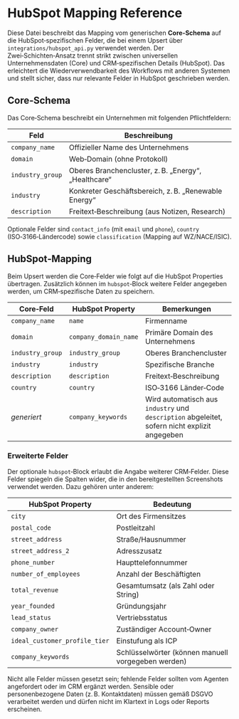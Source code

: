 # HubSpot Mapping Reference

Diese Datei beschreibt das Mapping vom generischen **Core‑Schema** auf die
HubSpot‑spezifischen Felder, die bei einem Upsert über `integrations/hubspot_api.py`
verwendet werden.  Der Zwei‑Schichten‑Ansatz trennt strikt zwischen
universellen Unternehmensdaten (Core) und CRM‑spezifischen Details
(HubSpot).  Das erleichtert die Wiederverwendbarkeit des Workflows
mit anderen Systemen und stellt sicher, dass nur relevante Felder
in HubSpot geschrieben werden.

## Core‑Schema

Das Core‑Schema beschreibt ein Unternehmen mit folgenden Pflichtfeldern:

| Feld | Beschreibung |
| --- | --- |
| `company_name` | Offizieller Name des Unternehmens |
| `domain` | Web‑Domain (ohne Protokoll) |
| `industry_group` | Oberes Branchencluster, z. B. „Energy“, „Healthcare“ |
| `industry` | Konkreter Geschäftsbereich, z. B. „Renewable Energy“ |
| `description` | Freitext‑Beschreibung (aus Notizen, Research) |

Optionale Felder sind `contact_info` (mit `email` und `phone`),
`country` (ISO‑3166‑Ländercode) sowie `classification` (Mapping auf WZ/NACE/ISIC).

## HubSpot‑Mapping

Beim Upsert werden die Core‑Felder wie folgt auf die HubSpot
Properties übertragen.  Zusätzlich können im `hubspot`‑Block
weitere Felder angegeben werden, um CRM‑spezifische Daten zu
speichern.

| Core‑Feld           | HubSpot Property        | Bemerkungen |
| ------------------- | ----------------------- | ----------- |
| `company_name`      | `name`                  | Firmenname |
| `domain`            | `company_domain_name`   | Primäre Domain des Unternehmens |
| `industry_group`    | `industry_group`        | Oberes Branchencluster |
| `industry`          | `industry`              | Spezifische Branche |
| `description`       | `description`           | Freitext‑Beschreibung |
| `country`           | `country`               | ISO‑3166 Länder‑Code |
| _generiert_         | `company_keywords`      | Wird automatisch aus `industry` und `description` abgeleitet, sofern nicht explizit angegeben |

### Erweiterte Felder

Der optionale `hubspot`‑Block erlaubt die Angabe weiterer CRM‑Felder.
Diese Felder spiegeln die Spalten wider, die in den bereitgestellten
Screenshots verwendet werden.  Dazu gehören unter anderem:

| HubSpot Property                 | Bedeutung |
| -------------------------------- | -------- |
| `city`                           | Ort des Firmensitzes |
| `postal_code`                    | Postleitzahl |
| `street_address`                 | Straße/Hausnummer |
| `street_address_2`               | Adresszusatz |
| `phone_number`                   | Haupttelefonnummer |
| `number_of_employees`            | Anzahl der Beschäftigten |
| `total_revenue`                  | Gesamtumsatz (als Zahl oder String) |
| `year_founded`                   | Gründungsjahr |
| `lead_status`                    | Vertriebsstatus |
| `company_owner`                  | Zuständiger Account‑Owner |
| `ideal_customer_profile_tier`    | Einstufung als ICP |
| `company_keywords`               | Schlüsselwörter (können manuell vorgegeben werden) |

Nicht alle Felder müssen gesetzt sein; fehlende Felder sollten vom
Agenten angefordert oder im CRM ergänzt werden.  Sensible oder
personenbezogene Daten (z. B. Kontaktdaten) müssen gemäß DSGVO
verarbeitet werden und dürfen nicht im Klartext in Logs oder Reports
erscheinen.